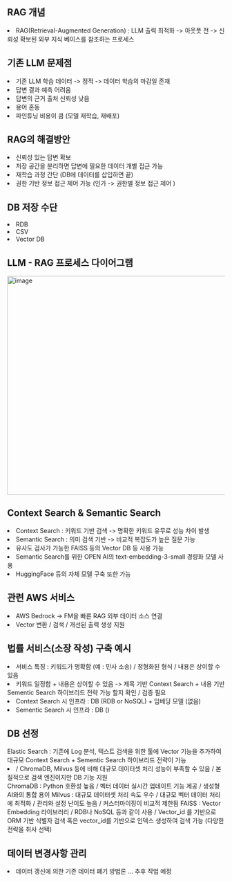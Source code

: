 <h2> RAG 개념 </h2> 
<li> RAG(Retrieval-Augmented Generation) : LLM 출력 최적화 -> 아웃풋 전 -> 신뢰성 확보된 외부 지식 베이스를 참조하는 프로세스 </li>

<h2> 기존 LLM 문제점 </h2>
<li> 기존 LLM 학습 데이터 -> 정적 -> 데이터 학습의 마감일 존재 </li>
<li> 답변 결과 예측 어려움 </li>
<li> 답변의 근거 출처 신뢰성 낮음 </li>
<li> 용어 혼동 </li>
<li> 파인튜닝 비용이 큼 (모델 재학습, 재배포) </li>

<h2> RAG의 해결방안 </h2>
<li> 신뢰성 있는 답변 확보 </li>
<li> 저장 공간을 분리하면 답변에 필요한 데이터 개별 접근 가능 </li>
<li> 재학습 과정 간단 (DB에 데이터를 삽입하면 끝) </li>
<li> 권한 기반 정보 접근 제어 가능 (인가 -> 권한별 정보 접근 제어 ) </li>

<h2> DB 저장 수단 </h2>
<li> RDB </li>
<li> CSV </li>
<li> Vector DB </li>

<h2> LLM - RAG 프로세스 다이어그램 </h2>
<img width="850" height="506" alt="image" src="https://github.com/user-attachments/assets/fc7d2d86-f2ba-4c2e-ab5c-2f7d9116075b" />

<h2> Context Search & Semantic Search </h2>
<li> Context Search : 키워드 기반 검색 -> 명확한 키워드 유무로 성능 차이 발생 </li>

<li> Semantic Search : 의미 검색 기반 -> 비교적 복잡도가 높은 질문 가능 </li>
<li> 유사도 검사가 가능한 FAISS 등의 Vector DB 등 사용 가능 </li>
<li> Semantic Search를 위한 OPEN AI의 text-embedding-3-small 경량화 모델 사용 </li> 
<li> HuggingFace 등의 자체 모델 구축 또한 가능 </li>


<h2> 관련 AWS 서비스 </h2>
<li> AWS Bedrock -> FM을 빠른 RAG 외부 데이터 소스 연결 </li>
<li> Vector 변환 / 검색 / 개선된 출력 생성 지원 </li>

<h2> 법률 서비스(소장 작성) 구축 예시 </h2>
<li> 서비스 특징 : 키워드가 명확함 (예 : 민사 소송) / 정형화된 형식 / 내용은 상이할 수 있음 </li>
<li> 키워드 일정함 + 내용은 상이할 수 있음 -> 제목 기반 Context Search + 내용 기반 Sementic Search 하이브리드 전략 가능 할지 확인 / 검증 필요 </li>
<li> Context Search 시 인프라 : DB (RDB or NoSQL) + 임베딩 모델 (없음) </li>
<li> Sementic Search 시 인프라 : DB () </li>

<h2> DB 선정 </h2>
<il> Elastic Search : 기존에 Log 분석, 텍스트 검색을 위한 툴에 Vector 기능을 추가하여 대규모 Context Search + Sementic Search 하이브리드 전략이 가능 </li>
<li> / ChromaDB, Milvus 등에 비해 대규모 데이터셋 처리 성능이 부족할 수 있음 / 본질적으로 검색 엔진이지만 DB 기능 지원 </il>
<br/>
<il> ChromaDB : Python 호환성 높음 / 벡터 데이터 실시간 업데이트 기능 제공 / 생성형 AI와의 통합 용이 </il>
<il> Milvus : 대규모 데이터셋 처리 속도 우수 / 대규모 벡터 데이터 처리에 최적화 / 관리와 설정 난이도 높음 / 커스터마이징이 비교적 제한됨 </il>
<il> FAISS : Vector Embedding 라이브러리 / RDB나 NoSQL 등과 같이 사용 / Vector_id 를 기반으로 ORM 기반 식별자 검색 혹은 vector_id를 기반으로 인덱스 생성하여 검색 가능 (다양한 전략을 취사 선택) </il>

<h2> 데이터 변경사항 관리 </h2>
<li> 데이터 갱신에 의한 기존 데이터 폐기 방법론 ... 추후 작업 예정 </li>
